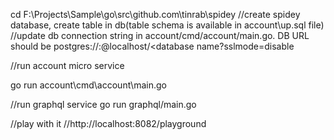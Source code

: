 cd F:\Projects\Sample\go\src\github.com\tinrab\spidey
//create spidey database, create table in db(table schema is available in account\up.sql file)
//update db connection string in account/cmd/account/main.go. DB URL should be postgres://<username>:<password>@localhost/<database name?sslmode=disable
                                                                                                                                    
//run account micro service

go run account\cmd\account\main.go

//run graphql service
go run graphql/main.go

//play with it
//http://localhost:8082/playground

